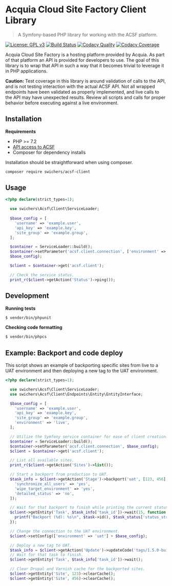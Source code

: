 # Acquia Cloud Site Factory Client Library

> A Symfony-based PHP library for working with the ACSF platform.

[![License: GPL v3](https://img.shields.io/badge/License-GPLv3-blue.svg)](https://www.gnu.org/licenses/gpl-3.0)
[![Build Status](https://travis-ci.com/swichers/acsf-client.svg?token=Lm6gQQWsBsnzoGah2JXY&branch=master)](https://travis-ci.com/swichers/acsf-client)
[![Codacy Quality](https://api.codacy.com/project/badge/Grade/f8600bde4f684cf98b8255c814d753c3)](https://www.codacy.com/manual/swichers/acsf-client)
[![Codacy Coverage](https://api.codacy.com/project/badge/Coverage/f8600bde4f684cf98b8255c814d753c3)](https://www.codacy.com/manual/swichers/acsf-client)

Acquia Cloud Site Factory is a hosting platform provided by Acquia. As part of that platform an API is provided for developers to use. The goal of this library is to wrap that API in such a way that it becomes trivial to leverage it in PHP applications.

**Caution:** Test coverage in this library is around validation of calls to the API, and is not testing interaction with the actual ACSF API. Not all wrapped endpoints have been validated as properly implemented, and live calls to the API may have unexpected results. Review all scripts and calls for proper behavior before executing against a live environment.

## Installation

**Requirements**

* PHP >= 7.2
* [API access to ACSF](https://docs.acquia.com/site-factory/extend/api/#obtaining-your-api-key)
* Composer for dependency installs

Installation should be straightforward when using composer.

```sh
composer require swichers/acsf-client
```

## Usage

```php
<?php declare(strict_types=1);

  use swichers\Acsf\Client\ServiceLoader;
  
  $base_config = [
    'username' => 'example.user',
    'api_key' => 'example.key',
    'site_group' => 'example.group',
  ];

  $container = ServiceLoader::build();
  $container->setParameter('acsf.client.connection', ['environment' => 'live'] +
  $base_config);

  $client = $container->get('acsf.client');

  // Check the service status.
  print_r($client->getAction('Status')->ping());
```

## Development

**Running tests**
```sh
$ vendor/bin/phpunit
```

**Checking code formatting**
```sh
$ vendor/bin/phpcs
```

## Example: Backport and code deploy

This script shows an example of backporting specific sites from live to a UAT environment and then deploying a new tag to the UAT environment.

```php
<?php declare(strict_types=1);

  use swichers\Acsf\Client\ServiceLoader;
  use swichers\Acsf\Client\Endpoints\Entity\EntityInterface;

  $base_config = [
    'username' => 'example.user',
    'api_key' => 'example.key',
    'site_group' => 'example.group',
    'environment' => 'live',
  ];

  // Utilize the Symfony service container for ease of client creation.
  $container = ServiceLoader::build();
  $container->setParameter('acsf.client.connection', $base_config);
  $client = $container->get('acsf.client');

  // List all available sites.
  print_r($client->getAction('Sites')->list());

  // Start a backport from production to UAT.
  $task_info = $client->getAction('Stage')->backport('uat', [123, 456], [
    'synchronize_all_users' => 'yes',
    'wipe_target_environment' => 'yes',
    'detailed_status' => 'no',
  ]);

  // Wait for that backport to finish while printing the current status.
  $client->getEntity('Task', $task_info['task_id'])->wait(15, function (EntityInterface $task, array $task_status) {
    printf("Backport (%d): %s\n", $task->id(), $task_status['status_string']);
  });

  // Change the connection to the UAT environment.
  $client->setConfig(['environment' => 'uat'] + $base_config);

  // Deploy a new tag to UAT.
  $task_info = $client->getAction('Update')->updateCode('tags/1.5.0-build');
  // Wait for that task to finish.
  $client->getEntity('Task', $task_info['task_id'])->wait();

  // Clear Drupal and Varnish cache for the backported sites.
  $client->getEntity('Site', 123)->clearCache();
  $client->getEntity('Site', 456)->clearCache();
```
